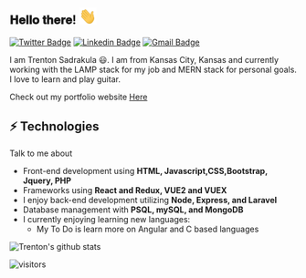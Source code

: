 <h2> 𝐇𝐞𝐥𝐥𝐨 𝐭𝐡𝐞𝐫𝐞! <img src="https://raw.githubusercontent.com/ABSphreak/ABSphreak/master/gifs/Hi.gif" width="30px"></h2>



[![Twitter Badge](https://img.shields.io/badge/-@tsadrakula-1ca0f1?style=flat-square&labelColor=1ca0f1&logo=twitter&logoColor=white&link=https://twitter.com/tsadrakula)](https://twitter.com/tsadrakula) [![Linkedin Badge](https://img.shields.io/badge/-trentonsadrakula-blue?style=flat-square&logo=Linkedin&logoColor=white&link=https://www.linkedin.com/in/trenton-sadrakula/)](https://www.linkedin.com/in/trenton-sadrakula/) 
[![Gmail Badge](https://img.shields.io/badge/-tsadrakula@gmail.com-c14438?style=flat-square&logo=Gmail&logoColor=white&link=mailto:tsadrakula@gmail.com)](mailto:trenton@sadrakulaonline.com)

I am Trenton Sadrakula 😃. I am from Kansas City, Kansas and currently working with the LAMP stack for my job and MERN stack for personal goals. I love to learn and play guitar.

Check out my portfolio website [Here](https://www.sadrakulaonline.com)

## ⚡ Technologies
Talk to me about
- Front-end development using **HTML, Javascript,CSS,Bootstrap, Jquery, PHP**
- Frameworks using **React and Redux, VUE2 and VUEX**
- I enjoy back-end development utilizing **Node, Express, and Laravel**
- Database management with **PSQL, mySQL, and MongoDB**
- I currently enjoying learning new languages:
  - My To Do is learn more on Angular and C based languages

![Trenton's github stats](https://github-readme-stats.vercel.app/api?username=tsadrakula&hide=["issues"]&show_icons=true)

![visitors](https://visitor-badge.glitch.me/badge?page_id=tsadrakula.tsadrakula)
